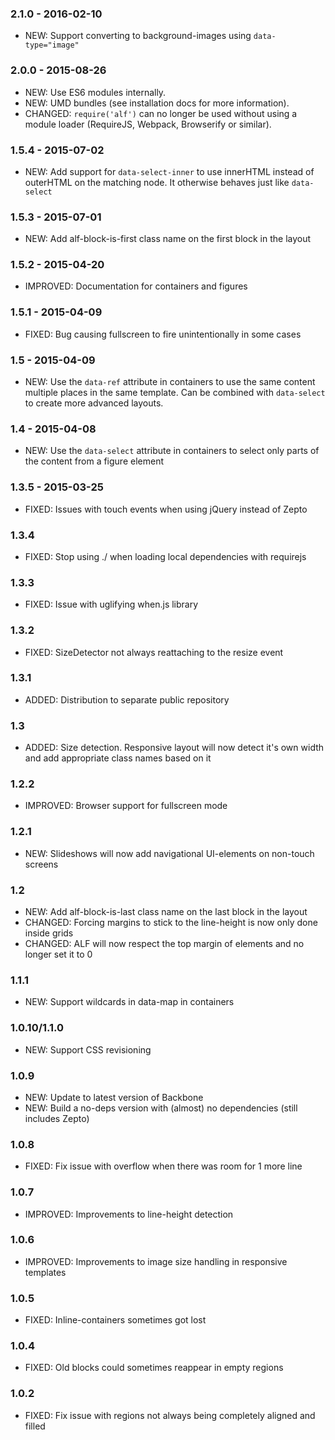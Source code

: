 ### 2.1.0 - 2016-02-10
* NEW: Support converting to background-images using `data-type="image"`

### 2.0.0 - 2015-08-26
 * NEW: Use ES6 modules internally.
 * NEW: UMD bundles (see installation docs for more information).
 * CHANGED: `require('alf')` can no longer be used without using a module loader (RequireJS, Webpack, Browserify or similar).

### 1.5.4 - 2015-07-02
 * NEW: Add support for `data-select-inner` to use innerHTML instead of outerHTML on the matching node. It otherwise behaves just like `data-select`

### 1.5.3 - 2015-07-01
 * NEW: Add alf-block-is-first class name on the first block in the layout

### 1.5.2 - 2015-04-20
  * IMPROVED: Documentation for containers and figures

### 1.5.1 - 2015-04-09
 * FIXED: Bug causing fullscreen to fire unintentionally in some cases

### 1.5 - 2015-04-09
 * NEW: Use the `data-ref` attribute in containers to use the same content multiple places in the same template. Can be combined with `data-select` to create more advanced layouts.

### 1.4 - 2015-04-08
 * NEW: Use the `data-select` attribute in containers to select only parts of the content from a figure element

### 1.3.5 - 2015-03-25
 * FIXED: Issues with touch events when using jQuery instead of Zepto

### 1.3.4
 * FIXED: Stop using ./ when loading local dependencies with requirejs

### 1.3.3
 * FIXED: Issue with uglifying when.js library

### 1.3.2
 * FIXED: SizeDetector not always reattaching to the resize event

### 1.3.1
 * ADDED: Distribution to separate public repository

### 1.3
 * ADDED: Size detection. Responsive layout will now detect it's own width and add appropriate class names based on it

### 1.2.2
 * IMPROVED: Browser support for fullscreen mode

### 1.2.1
 * NEW: Slideshows will now add navigational UI-elements on non-touch screens

### 1.2
 * NEW: Add alf-block-is-last class name on the last block in the layout
 * CHANGED: Forcing margins to stick to the line-height is now only done inside grids
 * CHANGED: ALF will now respect the top margin of elements and no longer set it to 0

### 1.1.1
 * NEW: Support wildcards in data-map in containers

### 1.0.10/1.1.0
 * NEW: Support CSS revisioning

### 1.0.9
 * NEW: Update to latest version of Backbone
 * NEW: Build a no-deps version with (almost) no dependencies (still includes Zepto)

### 1.0.8
 * FIXED: Fix issue with overflow when there was room for 1 more line

### 1.0.7
 * IMPROVED: Improvements to line-height detection

### 1.0.6
 * IMPROVED: Improvements to image size handling in responsive templates

### 1.0.5
 * FIXED: Inline-containers sometimes got lost

### 1.0.4
 * FIXED: Old blocks could sometimes reappear in empty regions

### 1.0.2
 * FIXED: Fix issue with regions not always being completely aligned and filled
